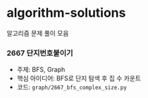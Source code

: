 # algorithm-solutions
알고리즘 문제 풀이 모음

### 2667 단지번호붙이기
- 주제: BFS, Graph
- 핵심 아이디어: BFS로 단지 탐색 후 집 수 카운트
- 코드: `graph/2667_bfs_complex_size.py`